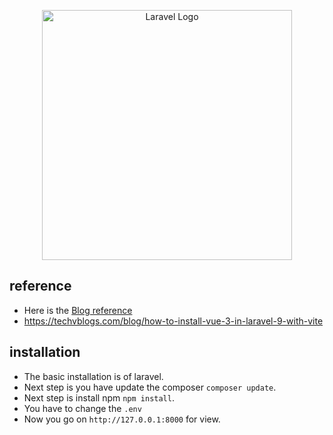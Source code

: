 <p align="center"><a href="http://127.0.0.1:8000" target="_blank"><img src="https://dm86im8vci8bx.cloudfront.net/blog/banner/63251657541652.jpg" width="400" alt="Laravel Logo"></a></p>


## reference

- Here is the <a href="https://techvblogs.com/blog/how-to-install-vue-3-in-laravel-9-with-vite" target="_blank">Blog reference</a>
- https://techvblogs.com/blog/how-to-install-vue-3-in-laravel-9-with-vite

##  installation

- The basic installation is of laravel.
- Next step is you have update the composer ```composer update```.
- Next step is install npm ```npm install```.
- You have to change the ```.env```
- Now you go on ```http://127.0.0.1:8000``` for view.

